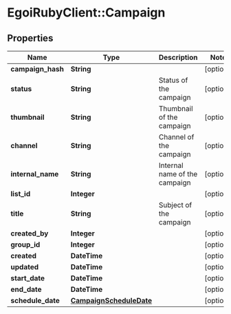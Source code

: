 # EgoiRubyClient::Campaign

## Properties
Name | Type | Description | Notes
------------ | ------------- | ------------- | -------------
**campaign_hash** | **String** |  | [optional] 
**status** | **String** | Status of the campaign | [optional] 
**thumbnail** | **String** | Thumbnail of the campaign | [optional] 
**channel** | **String** | Channel of the campaign | [optional] 
**internal_name** | **String** | Internal name of the campaign | [optional] 
**list_id** | **Integer** |  | [optional] 
**title** | **String** | Subject of the campaign | [optional] 
**created_by** | **Integer** |  | [optional] 
**group_id** | **Integer** |  | [optional] 
**created** | **DateTime** |  | [optional] 
**updated** | **DateTime** |  | [optional] 
**start_date** | **DateTime** |  | [optional] 
**end_date** | **DateTime** |  | [optional] 
**schedule_date** | [**CampaignScheduleDate**](CampaignScheduleDate.md) |  | [optional] 


